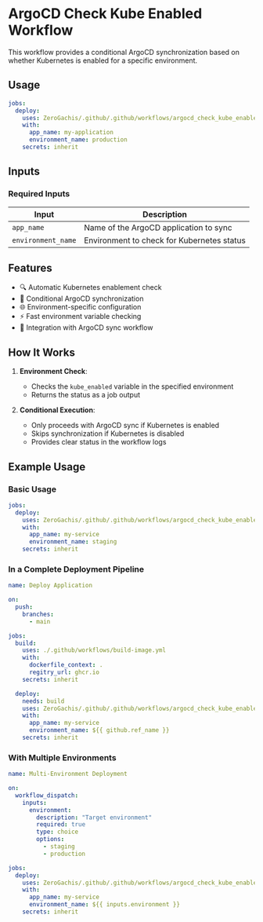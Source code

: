 # ArgoCD Check Kube Enabled Workflow

This workflow provides a conditional ArgoCD synchronization based on whether Kubernetes is enabled for a specific environment.

## Usage

```yaml
jobs:
  deploy:
    uses: ZeroGachis/.github/.github/workflows/argocd_check_kube_enabled.yml@v4
    with:
      app_name: my-application
      environment_name: production
    secrets: inherit
```

## Inputs

### Required Inputs

| Input              | Description                                |
| ------------------ | ------------------------------------------ |
| `app_name`         | Name of the ArgoCD application to sync     |
| `environment_name` | Environment to check for Kubernetes status |

## Features

- 🔍 Automatic Kubernetes enablement check
- 🔄 Conditional ArgoCD synchronization
- 🌐 Environment-specific configuration
- ⚡ Fast environment variable checking
- 🔗 Integration with ArgoCD sync workflow

## How It Works

1. **Environment Check**:

   - Checks the `kube_enabled` variable in the specified environment
   - Returns the status as a job output

2. **Conditional Execution**:
   - Only proceeds with ArgoCD sync if Kubernetes is enabled
   - Skips synchronization if Kubernetes is disabled
   - Provides clear status in the workflow logs

## Example Usage

### Basic Usage

```yaml
jobs:
  deploy:
    uses: ZeroGachis/.github/.github/workflows/argocd_check_kube_enabled.yml@v4
    with:
      app_name: my-service
      environment_name: staging
    secrets: inherit
```

### In a Complete Deployment Pipeline

```yaml
name: Deploy Application

on:
  push:
    branches:
      - main

jobs:
  build:
    uses: ./.github/workflows/build-image.yml
    with:
      dockerfile_context: .
      regitry_url: ghcr.io
    secrets: inherit

  deploy:
    needs: build
    uses: ZeroGachis/.github/.github/workflows/argocd_check_kube_enabled.yml@v4
    with:
      app_name: my-service
      environment_name: ${{ github.ref_name }}
    secrets: inherit
```

### With Multiple Environments

```yaml
name: Multi-Environment Deployment

on:
  workflow_dispatch:
    inputs:
      environment:
        description: "Target environment"
        required: true
        type: choice
        options:
          - staging
          - production

jobs:
  deploy:
    uses: ZeroGachis/.github/.github/workflows/argocd_check_kube_enabled.yml@v4
    with:
      app_name: my-service
      environment_name: ${{ inputs.environment }}
    secrets: inherit
```
